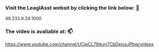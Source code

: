 ### Visit the LeaglAsst websit by clicking the link below:     👋

49.233.9.24:1000


### The video is avaliable at:                                  📫
https://www.youtube.com/channel/UCjeCL79ikyn7CbDejozJPbw/videos
<!--
**legalasst/legalasst** is a ✨ _special_ ✨ repository because its `README.md` (this file) appears on your GitHub profile.

Here are some ideas to get you started:

- 🔭 I’m currently working on ...
- 🌱 I’m currently learning ...
- 👯 I’m looking to collaborate on ...
- 🤔 I’m looking for help with ...
- 💬 Ask me about ...
- 📫 How to reach me: ...
- 😄 Pronouns: ...
- ⚡ Fun fact: ...
-->
